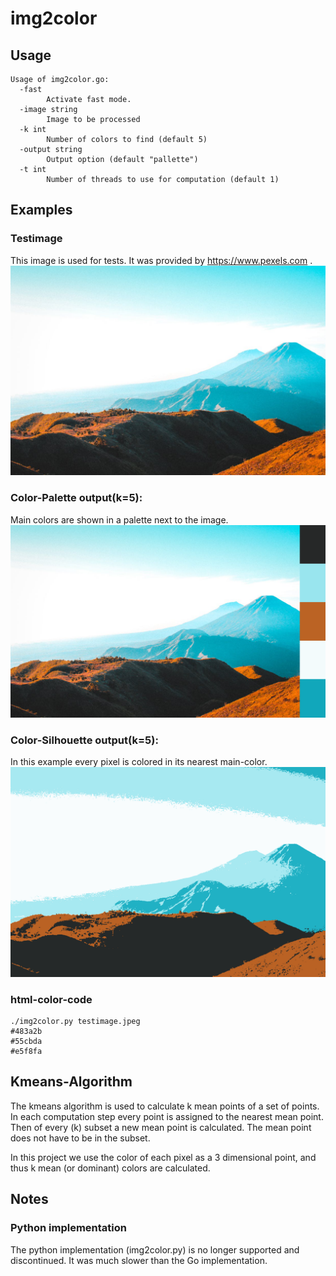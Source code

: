 # img2color

## Usage

```
Usage of img2color.go:
  -fast
    	Activate fast mode.
  -image string
    	Image to be processed
  -k int
    	Number of colors to find (default 5)
  -output string
    	Output option (default "pallette")
  -t int
    	Number of threads to use for computation (default 1)
```

## Examples

### Testimage
This image is used for tests. It was provided by https://www.pexels.com .
![test image](https://raw.githubusercontent.com/nicolas93/img2color/master/testimage.jpeg)


### Color-Palette output(k=5):
Main  colors are shown in a palette next to the image.
![test image with color-palette](https://raw.githubusercontent.com/nicolas93/img2color/master/testimage.jpeg_pallette_k5.png)

### Color-Silhouette output(k=5):
In this example every pixel is colored in its nearest main-color.
![test image with color-silhouette](https://raw.githubusercontent.com/nicolas93/img2color/master/testimage.jpeg_silhouette_k5.png)

### html-color-code
```
./img2color.py testimage.jpeg
#483a2b
#55cbda
#e5f8fa
```

## Kmeans-Algorithm

The kmeans algorithm is used to calculate k mean points of a set of points.
In each computation step every point is assigned to the nearest mean point. 
Then of every (k) subset a new mean point is calculated. The mean point does not have to be in the subset.

In this project we use the color of each pixel as a 3 dimensional point, and thus k mean (or dominant) colors are calculated. 


## Notes

### Python implementation
The python implementation (img2color.py) is no longer supported and discontinued.
It was much slower than the Go implementation.